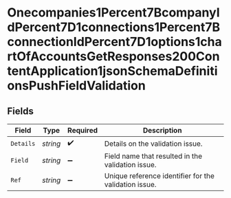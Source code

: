 # Onecompanies1Percent7BcompanyIdPercent7D1connections1Percent7BconnectionIdPercent7D1options1chartOfAccountsGetResponses200ContentApplication1jsonSchemaDefinitionsPushFieldValidation


## Fields

| Field                                                 | Type                                                  | Required                                              | Description                                           |
| ----------------------------------------------------- | ----------------------------------------------------- | ----------------------------------------------------- | ----------------------------------------------------- |
| `Details`                                             | *string*                                              | :heavy_check_mark:                                    | Details on the validation issue.                      |
| `Field`                                               | *string*                                              | :heavy_minus_sign:                                    | Field name that resulted in the validation issue.     |
| `Ref`                                                 | *string*                                              | :heavy_minus_sign:                                    | Unique reference identifier for the validation issue. |